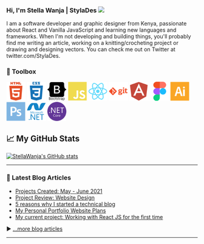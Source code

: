 ### Hi, I'm Stella Wanja | StylaDes <img src="https://raw.githubusercontent.com/MartinHeinz/MartinHeinz/master/wave.gif" width="30px">

I am a software developer and graphic designer from Kenya, passionate about React and Vanilla JavaScript and learning new languages and frameworks. When I'm not developing and building things, you'll probably find me writing an article, working on a knitting/crocheting project or drawing and designing vectors. You can check me out on Twitter at twitter.com/StylaDes.

### 🧰 Toolbox

<img src="https://github.com/devicons/devicon/blob/master/icons/html5/html5-plain-wordmark.svg" width="50" height="50"/> <img src="https://github.com/devicons/devicon/blob/master/icons/css3/css3-plain-wordmark.svg" width="50" height="50"/> <img src="https://github.com/devicons/devicon/blob/master/icons/bootstrap/bootstrap-plain-wordmark.svg" width="50" height="50"/> <img src="https://github.com/devicons/devicon/blob/master/icons/javascript/javascript-plain.svg" width="50" height="50"/> <img src="https://github.com/devicons/devicon/blob/master/icons/react/react-original.svg" width="50" height="50"/> <img src="https://github.com/devicons/devicon/blob/master/icons/git/git-plain-wordmark.svg" width="50" height="50"/> <img src="https://github.com/devicons/devicon/blob/master/icons/angularjs/angularjs-plain.svg" width="50" height="50"/> <img src="https://github.com/devicons/devicon/blob/master/icons/figma/figma-original.svg" width="50" height="50"/> <img src="https://github.com/devicons/devicon/blob/master/icons/illustrator/illustrator-plain.svg" width="50" height="50"/> <img src="https://github.com/devicons/devicon/blob/master/icons/photoshop/photoshop-plain.svg" width="50" height="50"/> <img src="https://github.com/devicons/devicon/blob/master/icons/dot-net/dot-net-plain-wordmark.svg" width="50" height="50"/>  <img src="https://github.com/devicons/devicon/blob/master/icons/dotnetcore/dotnetcore-original.svg" width="50" height="50"/> 

## &#x1f4c8; My GitHub Stats

[![StellaWanja's GitHub stats](https://github-readme-stats.vercel.app/api?username=StellaWanja)](https://github.com/anuraghazra/github-readme-stats)

---

### 📘 Latest Blog Articles

<!-- BLOG-POST-LIST:START -->
- [Projects Created: May - June 2021](https://stylades.hashnode.dev/projects-created-may-june-2021)
- [Project Review: Website Design](https://stylades.hashnode.dev/project-review-website-design)
- [5 reasons why I started a technical blog](https://stylades.hashnode.dev/5-reasons-why-i-started-a-technical-blog)
- [My Personal Portfolio Website Plans](https://stylades.hashnode.dev/my-personal-portfolio-website-plans)
- [My current project: Working with React JS for the first time](https://stylades.hashnode.dev/my-current-project-working-with-react-js-for-the-first-time)
<!-- BLOG-POST-LIST:END -->

▶ [...more blog articles](https://stylades.hashnode.dev)

---
